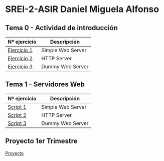 # SREI-2-ASIR Daniel Miguela Alfonso

## Tema 0 - Actividad de introducción
|Nº ejercicio|Descripción     |
|------------|----------------|
|[Ejercicio 1](/Tema0/Ejemplo1.md)|Simple Web Server|
|[Ejercicio 2](/Tema0/Ejemplo2.md)|HTTP Server      |
|[Ejercicio 3](/Tema0/Ejemplo3.md)|Dummy Web Server |

## Tema 1 - Servidores Web
|Nº ejercicio|Descripción     |
|------------|----------------|
|[Script 1](/Tema0/Ejemplo1.md)|Simple Web Server|
|[Script 2](/Tema0/Ejemplo2.md)|HTTP Server      |
|[Script 3](/Tema0/Ejemplo3.md)|Dummy Web Server |

## Proyecto 1er Trimestre
[Proyecto](/Documentación.md)
